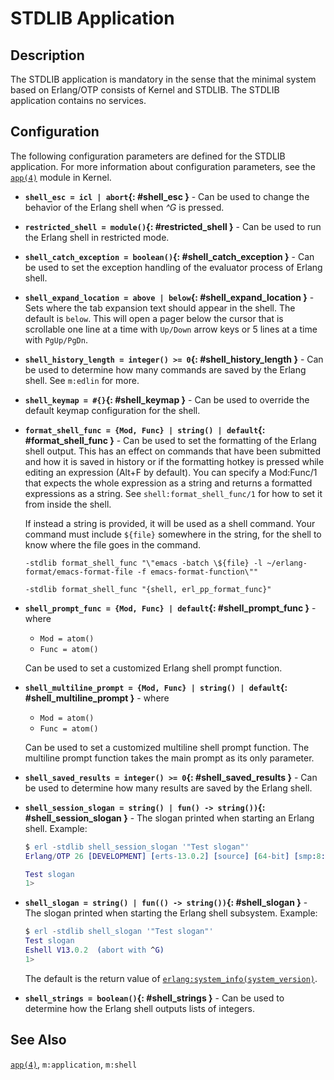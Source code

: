 <!--
%CopyrightBegin%

Copyright Ericsson AB 2023-2024. All Rights Reserved.

Licensed under the Apache License, Version 2.0 (the "License");
you may not use this file except in compliance with the License.
You may obtain a copy of the License at

    http://www.apache.org/licenses/LICENSE-2.0

Unless required by applicable law or agreed to in writing, software
distributed under the License is distributed on an "AS IS" BASIS,
WITHOUT WARRANTIES OR CONDITIONS OF ANY KIND, either express or implied.
See the License for the specific language governing permissions and
limitations under the License.

%CopyrightEnd%
-->
# STDLIB Application

## Description

The STDLIB application is mandatory in the sense that the minimal system based
on Erlang/OTP consists of Kernel and STDLIB. The STDLIB application contains no
services.

## Configuration

The following configuration parameters are defined for the STDLIB application.
For more information about configuration parameters, see the
[`app(4)`](`e:kernel:app.md`) module in Kernel.

- **`shell_esc = icl | abort`{: #shell_esc }** - Can be used to change the
  behavior of the Erlang shell when _^G_ is pressed.

- **`restricted_shell = module()`{: #restricted_shell }** - Can be used to run
  the Erlang shell in restricted mode.

- **`shell_catch_exception = boolean()`{: #shell_catch_exception }** - Can be
  used to set the exception handling of the evaluator process of Erlang shell.

- **`shell_expand_location = above | below`{: #shell_expand_location }** - Sets
  where the tab expansion text should appear in the shell. The default is
  `below`. This will open a pager below the cursor that is scrollable one line
  at a time with `Up/Down` arrow keys or 5 lines at a time with `PgUp/PgDn`.

- **`shell_history_length = integer() >= 0`{: #shell_history_length }** - Can be
  used to determine how many commands are saved by the Erlang shell. See
  `m:edlin` for more.

- **`shell_keymap = #{}`{: #shell_keymap }** - Can be used to override the
  default keymap configuration for the shell.

- **`format_shell_func = {Mod, Func} | string() | default`{: #format_shell_func
  }** - Can be used to set the formatting of the Erlang shell output. This has
  an effect on commands that have been submitted and how it is saved in history
  or if the formatting hotkey is pressed while editing an expression (Alt+F by
  default). You can specify a Mod:Func/1 that expects the whole expression as a
  string and returns a formatted expressions as a string. See
  `shell:format_shell_func/1` for how to set it from inside the shell.

  If instead a string is provided, it will be used as a shell command. Your
  command must include `${file}` somewhere in the string, for the shell to know
  where the file goes in the command.

  ```text
  -stdlib format_shell_func "\"emacs -batch \${file} -l ~/erlang-format/emacs-format-file -f emacs-format-function\""
  ```

  ```text
  -stdlib format_shell_func "{shell, erl_pp_format_func}"
  ```

- **`shell_prompt_func = {Mod, Func} | default`{: #shell_prompt_func }** - where

  - `Mod = atom()`
  - `Func = atom()`

  Can be used to set a customized Erlang shell prompt function.

- **`shell_multiline_prompt = {Mod, Func} | string() | default`{:
  #shell_multiline_prompt }** - where

  - `Mod = atom()`
  - `Func = atom()`

  Can be used to set a customized multiline shell prompt function. The multiline
  prompt function takes the main prompt as its only parameter.

- **`shell_saved_results = integer() >= 0`{: #shell_saved_results }** - Can be
  used to determine how many results are saved by the Erlang shell.

- **`shell_session_slogan = string() | fun() -> string())`{:
  #shell_session_slogan }** - The slogan printed when starting an Erlang shell.
  Example:

  ```erlang
  $ erl -stdlib shell_session_slogan '"Test slogan"'
  Erlang/OTP 26 [DEVELOPMENT] [erts-13.0.2] [source] [64-bit] [smp:8:8] [ds:8:8:10] [async-threads:1] [jit:ns]

  Test slogan
  1>
  ```

- **`shell_slogan = string() | fun(() -> string())`{: #shell_slogan }** - The
  slogan printed when starting the Erlang shell subsystem. Example:

  ```erlang
  $ erl -stdlib shell_slogan '"Test slogan"'
  Test slogan
  Eshell V13.0.2  (abort with ^G)
  1>
  ```

  The default is the return value of
  [`erlang:system_info(system_version)`](`m:erlang#system_info_system_version`).

- **`shell_strings = boolean()`{: #shell_strings }** - Can be used to determine
  how the Erlang shell outputs lists of integers.

## See Also

[`app(4)`](`e:kernel:app.md`), `m:application`, `m:shell`
